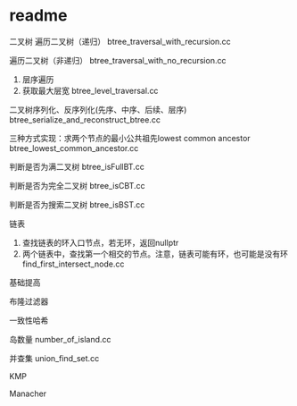 # readme   

二叉树
  遍历二叉树（递归）
  btree_traversal_with_recursion.cc     

  遍历二叉树（非递归）
  btree_traversal_with_no_recursion.cc

  1. 层序遍历
  2. 获取最大层宽
  btree_level_traversal.cc
  
  二叉树序列化、反序列化(先序、中序、后续、层序)
  btree_serialize_and_reconstruct_btree.cc

  三种方式实现：求两个节点的最小公共祖先lowest common ancestor
  btree_lowest_common_ancestor.cc

  判断是否为满二叉树
  btree_isFullBT.cc

  判断是否为完全二叉树
  btree_isCBT.cc

  判断是否为搜索二叉树
  btree_isBST.cc



链表
  1. 查找链表的环入口节点，若无环，返回nullptr
  2. 两个链表中，查找第一个相交的节点。注意，链表可能有环，也可能是没有环
  find_first_intersect_node.cc

基础提高

  布隆过滤器

  一致性哈希

  岛数量
  number_of_island.cc

  并查集
  union_find_set.cc

  KMP

  Manacher



